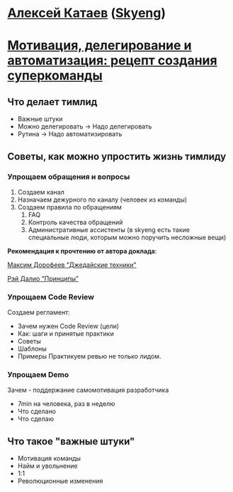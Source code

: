 # [Алексей Катаев](https://teamleadconf.ru/moscow/2019/author/4538) ([Skyeng](https://skyeng.ru))
# [Мотивация, делегирование и автоматизация: рецепт создания суперкоманды](https://teamleadconf.ru/moscow/2019/abstracts/4445)

## Что делает тимлид
- Важные штуки
- Можно делегировать -> Надо делегировать
- Рутина -> Надо автоматизировать

## Советы, как можно упростить жизнь тимлиду 
### Упрощаем обращения и вопросы
1. Создаем канал
2. Назначаем дежурного по каналу (человек из команды)
3. Создаем правила по обращениям
    1. FAQ
    2. Контроль качества обращений
    3. Административные ассистенты (в skyeng есть такие специальные люди, которым можно поручить несложные вещи)

**Рекомендация к прочтению от автора доклада**:

[Максим Дорофеев "Джедайские техники"](https://www.litres.ru/maksim-dorofeev/dzhedayskie-tehniki-kak-vospitat-svou-obezyanu-opustoshit-inboks-i-sberech-mysletoplivo/)

[Рэй Далио "Принципы"](https://www.principles.com)

### Упрощаем Code Review
Создаем регламент:
- Зачем нужен Code Review (цели)
- Как: шаги и принятые практики
- Советы
- Шаблоны
- Примеры
Практикуем ревью не только лидом.

### Упрощаем Demo
Зачем - поддержание самомотивация разработчика
- 7min на человека, раз в неделю
- Что сделано
- Что сделаю

## Что такое "важные штуки"
- Мотивация команды
- Найм и увольнение
- 1:1
- Революционные изменения